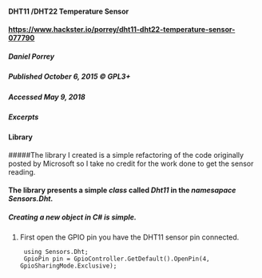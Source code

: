 #### DHT11 /DHT22 Temperature Sensor
#### https://www.hackster.io/porrey/dht11-dht22-temperature-sensor-077790
##### Daniel Porrey
##### Published October 6, 2015 © GPL3+
##### Accessed May 9, 2018

##### Excerpts
#### Library
#####The library I created is a simple refactoring of the code originally posted by Microsoft so I take no credit for the work done to get the sensor reading.

#### The library presents a simple *class* called *Dht11* in the *namesapace* *Sensors.Dht.* 
##### Creating a new object in C# is simple.
1. First open the GPIO pin you have the DHT11 sensor pin connected.

        using Sensors.Dht;
        GpioPin pin = GpioController.GetDefault().OpenPin(4, GpioSharingMode.Exclusive);
